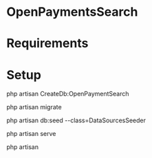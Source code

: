# OpenPaymentsSearch

# Requirements


# Setup
php artisan CreateDb:OpenPaymentSearch

php artisan migrate

php artisan db:seed --class=DataSourcesSeeder

php artisan serve

php artisan 

